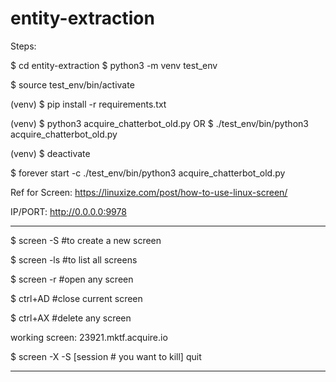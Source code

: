 # entity-extraction

Steps:

$ cd entity-extraction
$ python3 -m venv test_env

$ source test_env/bin/activate

(venv) $ pip install -r requirements.txt

(venv) $ python3 acquire_chatterbot_old.py
OR
$ ./test_env/bin/python3 acquire_chatterbot_old.py

(venv) $ deactivate

$ forever start -c ./test_env/bin/python3 acquire_chatterbot_old.py

Ref for Screen: https://linuxize.com/post/how-to-use-linux-screen/

IP/PORT: http://0.0.0.0:9978

---------------------

$ screen -S <NAME> #to create a new screen
 
$ screen -ls #to list all screens

$ screen -r <NAME> #open any screen

$ ctrl+AD #close current screen

$ ctrl+AX #delete any screen

working screen: 23921.mktf.acquire.io

$ screen -X -S [session # you want to kill] quit

---------------------
